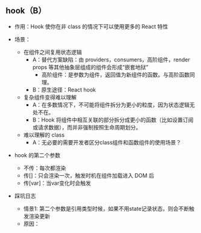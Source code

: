 ## hook（B）
- 作用：Hook 使你在非 class 的情况下可以使用更多的 React 特性
- 场景：
    - 在组件之间复用状态逻辑
        - A：替代方案缺陷：由 providers，consumers，高阶组件，render props 等其他抽象层组成的组件会形成“嵌套地狱”
            - 高阶组件：是参数为组件，返回值为新组件的函数。与高阶函数同理。
        - B：原生途径：React hook
    - 复杂组件变得难以理解
        - A：在多数情况下，不可能将组件拆分为更小的粒度，因为状态逻辑无处不在。
        - B：Hook 将组件中相互关联的部分拆分成更小的函数（比如设置订阅或请求数据），而并非强制按照生命周期划分。
    - 难以理解的 class
        - A：无必要的需要开发者区分class组件和函数组件的使用场景？
- hook 的第二个参数
  - 不传：每次都渲染
  - 传[]：只会渲染一次，触发时机在组件加载进入 DOM 后
  - 传[var]：当var变化时会触发

- 踩坑日志
  - 情景1: 第二个参数是引用类型时候，如果不用state记录状态，则会不断触发渲染更新
  - 原因：